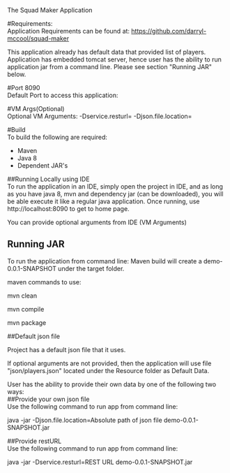 The Squad Maker Application

#Requirements:<br/>
Application Requirements can be found at:
https://github.com/darryl-mccool/squad-maker

This application already has default data that provided list of players.
Application has embedded tomcat server, hence user has the ability to run application jar
from a command line. Please see section "Running JAR" below.

#Port 8090 <br/>
Default Port to access this application:

#VM Args(Optional)<br/>
Optional VM Arguments:
-Dservice.resturl=<REST URL>
-Djson.file.location=<Absolute path of json file>

#Build<br/>
To build the following are required:
- Maven
- Java 8
- Dependent JAR's

##Running Locally using IDE<br/>
To run the application in an IDE, simply open the project in IDE, and as long as
you have java 8, mvn and dependency jar (can be downloaded), you will be able execute it
like a regular java application. Once running, use http://localhost:8090 to get to home page.

You can provide optional arguments from IDE (VM Arguments)

## Running JAR<br/>
To run the application from command line:
Maven build will create a demo-0.0.1-SNAPSHOT under the target folder.

maven commands to use:

mvn clean

mvn compile

mvn package

##Default json file<br/>

Project has a default json file that it uses.
 
If optional arguments are not provided, then the application will use file "json/players.json"
located under the Resource folder as Default Data.

User has the ability to provide their own data by one of the following two ways:<br/>
##Provide your own json file<br/>
Use the following command to run app from command line:

java -jar -Djson.file.location=Absolute path of json file demo-0.0.1-SNAPSHOT.jar

##Provide restURL<br/>
Use the following command to run app from command line:

java -jar -Dservice.resturl=REST URL demo-0.0.1-SNAPSHOT.jar

